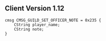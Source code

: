 ## Client Version 1.12

```rust,ignore
cmsg CMSG_GUILD_SET_OFFICER_NOTE = 0x235 {
    CString player_name;    
    CString note;    
}

```
